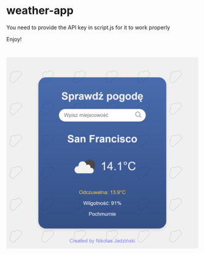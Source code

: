 # weather-app
You need to provide the API key in script.js for it to work properly

Enjoy!
#

![preview.png](https://github.com/nikolasuu/weather-app/blob/main/preview.png)
